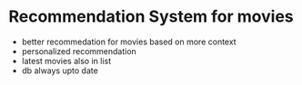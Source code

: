 # Recommendation System for movies

- better recommedation for movies based on more context
- personalized recommendation
- latest movies also in list
- db always upto date


